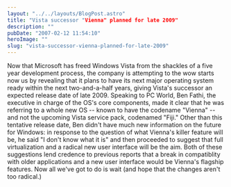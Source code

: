 ```yaml
---
layout: "../../layouts/BlogPost.astro"
title: "Vista successor "Vienna" planned for late 2009"
description: ""
pubDate: "2007-02-12 11:54:10"
heroImage: ""
slug: "vista-successor-vienna-planned-for-late-2009"
---
```


Now that Microsoft has freed Windows Vista from the shackles of a five year development process, the company is attempting to the wow starts now us by revealing that it plans to have its next major operating system ready within the next two-and-a-half years, giving Vista's successor an expected release date of late 2009. Speaking to PC World, Ben Fathi, the executive in charge of the OS's core components, made it clear that he was referring to a whole new OS -- known to have the codename "Vienna" -- and not the upcoming Vista service pack, codenamed "Fiji." Other than this tentative release date, Ben didn't have much new information on the future for Windows: in response to the question of what Vienna's killer feature will be, he said "I don't know what it is" and then proceeded to suggest that full virtualization and a radical new user interface will be the aim. Both of these suggestions lend credence to previous reports that a break in compatiblity with older applications and a new user interface would be Vienna's flagship features. Now all we've got to do is wait (and hope that the changes aren't too radical.)
